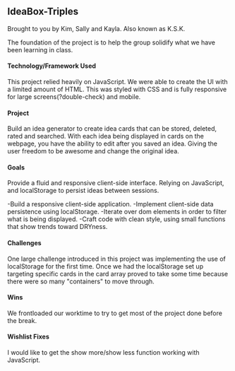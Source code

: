 ## IdeaBox-Triples
Brought to you by Kim, Sally and Kayla. Also known as K.S.K. 

The foundation of the project is to help the group solidify what we have been learning in class. 

#### Technology/Framework Used
This project relied heavily on JavaScript. We were able to create the UI with a limited amount of HTML. This was styled with CSS and is fully responsive for large screens(?double-check) and mobile. 

#### Project
Build an idea generator to create idea cards that can be stored, deleted, rated and searched. With each idea being displayed in cards on the webpage, you have the ability to edit after you saved an idea. Giving the user freedom to be awesome and change the original idea. 

#### Goals
Provide a fluid and responsive client-side interface. Relying on JavaScript, and localStorage to persist ideas between sessions.

-Build a responsive client-side application.
-Implement client-side data persistence using localStorage.
-Iterate over dom elements in order to filter what is being displayed.
-Craft code with clean style, using small functions that show trends toward DRYness.

#### Challenges

One large challenge introduced in this project was implementing the use of localStorage for the first time. Once we had the localStorage set up targeting specific cards in the card array proved to take some time because there were so many "containers" to move through. 

#### Wins

We frontloaded our worktime to try to get most of the project done before the break. 

#### Wishlist Fixes

I would like to get the show more/show less function working with JavaScript.
